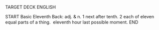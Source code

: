 TARGET DECK
ENGLISH

START
Basic
Eleventh
Back: adj. & n. 1 next after tenth. 2 each of eleven equal parts of a thing.  eleventh hour last possible moment.
END

